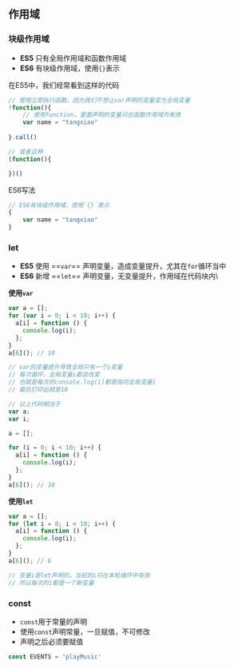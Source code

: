 ## 作用域
### 块级作用域
- **ES5** 只有全局作用域和函数作用域
- **ES6** 有块级作用域，使用`{}`表示

在ES5中，我们经常看到这样的代码
```js
// 使用立即执行函数，因为我们不想让var声明的变量变为全局变量
!function(){
    // 使用function，里面声明的变量只在函数作用域内有效
    var name = "tangxiao"
    
}.call()

// 或者这种
(function(){

})()
```
ES6写法
```js
// ES6有块级作用域，使用`{}`表示
{
    var name = "tangxiao"
}
```

### let
- **ES5** 使用 ==`var`== 声明变量，造成变量提升，尤其在`for`循环当中
- **ES6** 新增 ==`let`== 声明变量，无变量提升，作用域在代码块内\


**使用`var`**
```js
var a = [];
for (var i = 0; i < 10; i++) {
  a[i] = function () {
    console.log(i);
  };
}
a[6](); // 10

// var的变量提升导致全局只有一个i变量
// 每次循环，全局变量i都会改变
// 也就是每次的console.log(i)都是指向全局变量i
// 最后打印出就是10

// 以上代码相当于
var a;
var i;

a = [];

for (i = 0; i < 10; i++) {
  a[i] = function () {
    console.log(i);
  };
}
a[6](); // 10
```

**使用`let`**
```js
var a = [];
for (let i = 0; i < 10; i++) {
  a[i] = function () {
    console.log(i);
  };
}
a[6](); // 6

// 变量i是let声明的，当前的i只在本轮循环中有效
// 所以每次的i都是一个新变量
```

### const
- `const`用于常量的声明
- 使用`const`声明常量，一旦赋值，不可修改
- 声明之后必须要赋值

```js
const EVENTS = 'playMusic'
```